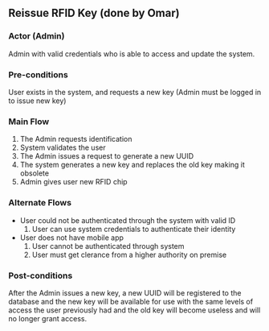 ## Reissue RFID Key (done by Omar)

### Actor (Admin)
Admin with valid credentials who is able to access and update the system.

### Pre-conditions
User exists in the system, and requests a new key (Admin must be logged in to issue new key) 

### Main Flow
1. The Admin requests identification 
2. System validates the user 
3. The Admin issues a request to generate a new UUID
4. The system generates a new key and replaces the old key making it obsolete
5. Admin gives user new RFID chip

### Alternate Flows
- User could not be authenticated through the system with valid ID
  1. User can use system credentials to authenticate their identity 
- User does not have mobile app
  1. User cannot be authenticated through system
  2. User must get clerance from a higher authority on premise

### Post-conditions
After the Admin issues a new key, a new UUID will be registered to the database and the new key will be available for use with the same levels of access the user previously had and the old key will become useless and will no longer grant access.
